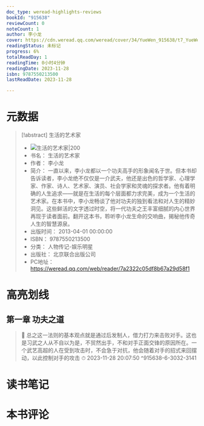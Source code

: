 ```yaml
---
doc_type: weread-highlights-reviews
bookId: "915638"
reviewCount: 0
noteCount: 1
author: 李小龙
cover: https://cdn.weread.qq.com/weread/cover/34/YueWen_915638/t7_YueWen_915638.jpg
readingStatus: 未标记
progress: 6%
totalReadDay: 1
readingTime: 0小时4分钟
readingDate: 2023-11-28
isbn: 9787550213500
lastReadDate: 2023-11-28

---
```

# 元数据
> [!abstract] 生活的艺术家
> - ![ 生活的艺术家|200](https://cdn.weread.qq.com/weread/cover/34/YueWen_915638/t7_YueWen_915638.jpg)
> - 书名： 生活的艺术家
> - 作者： 李小龙
> - 简介： 一直以来，李小龙都以一个功夫高手的形象闻名于世。但本书却告诉读者，李小龙绝不仅仅是一介武夫，他还是出色的哲学家、心理学家、作家、诗人、艺术家、演员、社会学家和灵魂的探求者。他有着明确的人生追求——就是在生活的每个层面都力求完美，成为一个生活的艺术家。在本书中，李小龙畅谈了他对功夫的独到看法和对人生的精妙洞见。这些鲜活的文字透过时空，将一代功夫之王丰富细腻的内心世界再现于读者面前。翻开这本书，聆听李小龙生命的交响曲，揭秘他传奇人生的智慧源泉。
> - 出版时间： 2013-04-01 00:00:00
> - ISBN： 9787550213500
> - 分类： 人物传记-娱乐明星
> - 出版社： 北京联合出版公司
> - PC地址：https://weread.qq.com/web/reader/7a2322c05df8b67a29d58f1

# 高亮划线

## 第一章 功夫之道

> 📌 总之这一法则的基本观点就是通过后发制人，借力打力来击败对手。这也是习武之人从不自以为是，不贸然出手，不和对手正面交锋的原因所在。一个武艺高超的人在受到攻击时，不会急于对抗，他会随着对手的招式来回摆动，以此控制对手的攻击 
> ⏱ 2023-11-28 20:07:50 ^915638-6-3032-3141

# 读书笔记

# 本书评论

